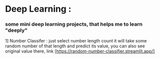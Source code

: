 # Deep Learning : 

### some mini deep learning projects, that helps me to learn "deeply"

1] Number Classifer : just select number length count it will take some random number of that length and predict its value, you can also see original value there, link [https://random-number-classifier.streamlit.app/]